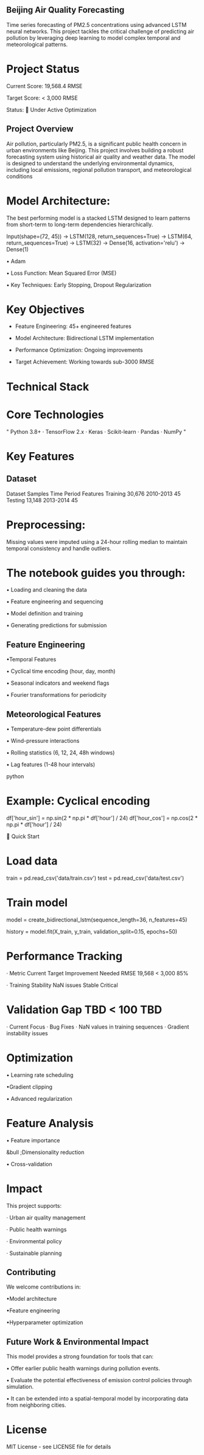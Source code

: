 ## Beijing Air Quality Forecasting
Time series forecasting of PM2.5 concentrations using advanced LSTM neural networks. This project tackles the critical challenge of predicting air pollution by leveraging deep learning to model complex temporal and meteorological patterns.

# Project Status

Current Score: 19,568.4 RMSE

Target Score: < 3,000 RMSE

Status: 🚧 Under Active Optimization

 ## Project Overview
Air pollution, particularly PM2.5, is a significant public health concern in urban environments like Beijing. This project involves building a robust forecasting system using historical air quality and weather data. The model is designed to understand the underlying environmental dynamics, including local emissions, regional pollution transport, and meteorological conditions

# Model Architecture:
The best performing model is a stacked LSTM designed to learn patterns from short-term to long-term dependencies hierarchically.

Input(shape=(72, 45))
→ LSTM(128, return_sequences=True)
→ LSTM(64, return_sequences=True)
→ LSTM(32)
→ Dense(16, activation='relu')
→ Dense(1)

&bull; Adam

&bull; Loss Function: Mean Squared Error (MSE)

&bull; Key Techniques: Early Stopping, Dropout Regularization

# Key Objectives
* Feature Engineering: 45+ engineered features

* Model Architecture: Bidirectional LSTM implementation

* Performance Optimization: Ongoing improvements

* Target Achievement: Working towards sub-3000 RMSE

# Technical Stack

# Core Technologies

" Python 3.8+ · TensorFlow 2.x · Keras · Scikit-learn · Pandas · NumPy "

# Key Features

## Dataset


Dataset	Samples	Time Period	Features
Training	30,676	2010-2013	45
Testing	13,148	2013-2014	45
# Preprocessing:
Missing values were imputed using a 24-hour rolling median to maintain temporal consistency and handle outliers.

# The notebook guides you through:

&bull; Loading and cleaning the data

&bull; Feature engineering and sequencing

&bull; Model definition and training

&bull; Generating predictions for submission

## Feature Engineering
&bull;Temporal Features

&bull; Cyclical time encoding (hour, day, month)

&bull; Seasonal indicators and weekend flags

&bull; Fourier transformations for periodicity

##  Meteorological Features
&bull; Temperature-dew point differentials

&bull; Wind-pressure interactions

&bull; Rolling statistics (6, 12, 24, 48h windows)

&bull; Lag features (1-48 hour intervals)

python
# Example: Cyclical encoding
df['hour_sin'] = np.sin(2 * np.pi * df['hour'] / 24)
df['hour_cos'] = np.cos(2 * np.pi * df['hour'] / 24)

🚀 Quick Start
# Load data
train = pd.read_csv('data/train.csv')
test = pd.read_csv('data/test.csv')

# Train model
model = create_bidirectional_lstm(sequence_length=36, n_features=45)

history = model.fit(X_train, y_train, validation_split=0.15, epochs=50)

# Performance Tracking
&middot; Metric	Current	Target	Improvement Needed
RMSE	19,568	< 3,000	85%

&middot; Training Stability	NaN issues	Stable	Critical

# Validation Gap	TBD	< 100	TBD
&middot; Current Focus
&middot; Bug Fixes
&middot; NaN values in training sequences
&middot; Gradient instability issues

# Optimization

&bull; Learning rate scheduling

&bull;Gradient clipping

&bull; Advanced regularization

# Feature Analysis

&bull; Feature importance

&bull ;Dimensionality reduction

&bull; Cross-validation

# Impact
This project supports:

&middot; Urban air quality management

&middot; Public health warnings

&middot; Environmental policy

&middot; Sustainable planning

## Contributing
We welcome contributions in:

&bull;Model architecture

&bull;Feature engineering

&bull;Hyperparameter optimization

## Future Work & Environmental Impact
This model provides a strong foundation for tools that can:

&bull; Offer earlier public health warnings during pollution events.

&bull; Evaluate the potential effectiveness of emission control policies through simulation.

&bull; It can be extended into a spatial-temporal model by incorporating data from neighboring cities.

# License
MIT License - see LICENSE file for details
